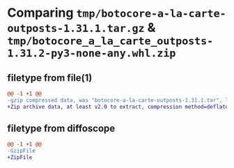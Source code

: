 # Comparing `tmp/botocore-a-la-carte-outposts-1.31.1.tar.gz` & `tmp/botocore_a_la_carte_outposts-1.31.2-py3-none-any.whl.zip`

## filetype from file(1)

```diff
@@ -1 +1 @@
-gzip compressed data, was "botocore-a-la-carte-outposts-1.31.1.tar", last modified: Sat Jul  8 01:42:32 2023, max compression
+Zip archive data, at least v2.0 to extract, compression method=deflate
```

## filetype from diffoscope

```diff
@@ -1 +1 @@
-GzipFile
+ZipFile
```


